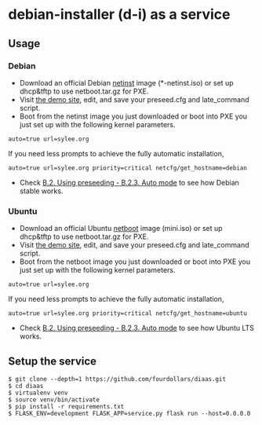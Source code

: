 # debian-installer (d-i) as a service

## Usage

### Debian

 * Download an official Debian [netinst](https://www.debian.org/devel/debian-installer/) image (\*-netinst.iso) or set up dhcp&amp;tftp to use netboot.tar.gz for PXE.
 * Visit [the demo site](https://sylee.org/d-i/), edit, and save your preseed.cfg and late\_command script.
 * Boot from the netinst image you just downloaded or boot into PXE you just set up with the following kernel parameters.

`auto=true url=sylee.org`

If you need less prompts to achieve the fully automatic installation,

`auto=true url=sylee.org priority=critical netcfg/get_hostname=debian`

  * Check [B.2. Using preseeding - B.2.3. Auto mode](https://www.debian.org/releases/buster/amd64/apbs02.en.html#preseed-auto) to see how Debian stable works.

### Ubuntu

 * Download an official Ubuntu [netboot](http://cdimage.ubuntu.com/netboot/) image (mini.iso) or set up dhcp&amp;tftp to use netboot.tar.gz for PXE.
 * Visit [the demo site](https://sylee.org/d-i/?share=00000000), edit, and save your preseed.cfg and late\_command script.
 * Boot from the netboot image you just downloaded or boot into PXE you just set up with the following kernel parameters.

`auto=true url=sylee.org`

If you need less prompts to achieve the fully automatic installation,

`auto=true url=sylee.org priority=critical netcfg/get_hostname=ubuntu`

  * Check [B.2. Using preseeding - B.2.3. Auto mode](https://help.ubuntu.com/lts/installation-guide/amd64/apbs02.html#preseed-auto) to see how Ubuntu LTS works.

## Setup the service

```
$ git clone --depth=1 https://github.com/fourdollars/diaas.git
$ cd diaas
$ virtualenv venv
$ source venv/bin/activate
$ pip install -r requirements.txt
$ FLASK_ENV=development FLASK_APP=service.py flask run --host=0.0.0.0
```
